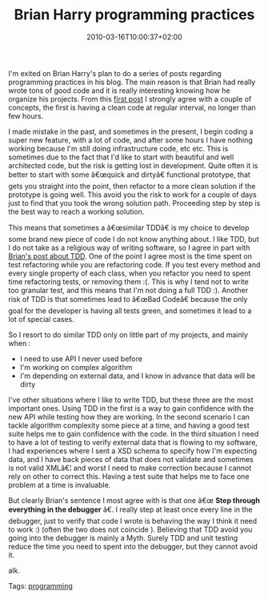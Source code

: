 ﻿---
title: "Brian Harry programming practices"
description: ""
date: 2010-03-16T10:00:37+02:00
draft: false
tags: [Experiences]
categories: [Experiences,Programming]
---
I'm exited on Brian Harry's plan to do a series of posts regarding programming practices in his blog. The main reason is that Brian had really wrote tons of good code and it is really interesting knowing how he organize his projects. From this [first post](http://blogs.msdn.com/bharry/archive/2010/03/09/programming-practices-part-1-watching-from-a-distance.aspx) I strongly agree with a couple of concepts, the first is having a clean code at regular interval, no longer than few hours.

I made mistake in the past, and sometimes in the present, I begin coding a super new feature, with a lot of code, and after some hours I have nothing working because I'm still doing infrastructure code, etc etc. This is sometimes due to the fact that I'd like to start with beautiful and well architected code, but the risk is getting lost in development. Quite often it is better to start with some â€œquick and dirtyâ€ functional prototype, that gets you straight into the point, then refactor to a more clean solution if the prototype is going well. This avoid you the risk to work for a couple of days just to find that you took the wrong solution path. Proceeding step by step is the best way to reach a working solution.

This means that sometimes a â€œsimilar TDDâ€ is my choice to develop some brand new piece of code I do not know anything about. I like TDD, but I do not take as a religious way of writing software, so I agree in part with [Brian's post about TDD](http://blogs.msdn.com/bharry/archive/2010/03/10/programming-practices-part-2-thoughts-on-tdd.aspx). One of the point I agree most is the time spent on test refactoring while you are refactoring code. If you test every method and every single property of each class, when you refactor you need to spent time refactoring tests, or removing them :(. This is why I tend not to write too granular test, and this means that I'm not doing a full TDD :). Another risk of TDD is that sometimes lead to â€œBad Codeâ€ because the only goal for the developer is having all tests green, and sometimes it lead to a lot of special cases.

So I resort to do similar TDD only on little part of my projects, and mainly when :

- I need to use API I never used before
- I'm working on complex algorithm
- I'm depending on external data, and I know in advance that data will be dirty

I've other situations where I like to write TDD, but these three are the most important ones. Using TDD in the first is a way to gain confidence with the new API while testing how they are working. In the second scenario I can tackle algorithm complexity some piece at a time, and having a good test suite helps me to gain confidence with the code. In the third situation I need to have a lot of testing to verify external data that is flowing to my software, I had experiences where I sent a XSD schema to specify how I'm expecting data, and I have back pieces of data that does not validate and sometimes is not valid XMLâ€¦ and worst I need to make correction because I cannot rely on other to correct this. Having a test suite that helps me to face one problem at a time is invaluable.

But clearly Brian's sentence I most agree with is that one â€œ **Step through everything in the debugger** â€. I really step at least once every line in the debugger, just to verify that code I wrote is behaving the way I think it need to work :) (often the two does not coincide ). Believing that TDD avoid you going into the debugger is mainly a Myth. Surely TDD and unit testing reduce the time you need to spent into the debugger, but they cannot avoid it.

alk.

Tags: [programming](http://technorati.com/tag/programming)
